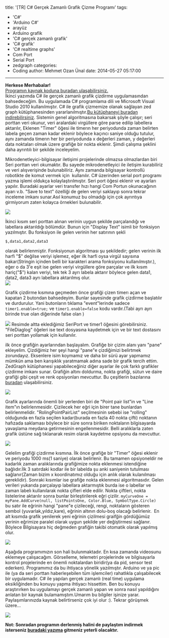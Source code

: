 title: '[TR] C# Gerçek Zamanlı Grafik Çizme Programı'
tags:
  - 'C#'
  - 'Arduino C#'
  - arayüz
  - Arduino grafik
  - 'C# gerçek zamanlı grafik'
  - 'C# grafik'
  - 'C# realtime graphs'
  - Com Port
  - Serial Port
  - zedgraph
categories:
  -  Coding
author: Mehmet Ozan Ünal
date: 2014-05-27 05:17:00
---
**Herkese Merhabalar!**  
[Programın kaynak koduna buradan ulaşabilirsiniz.](https://github.com/mozanunal/serialPortGrapher)  
İkinci yazımda C# ile gerçek zamanlı grafik çizdirme uygulamasından bahsedeceğim. Bu uygulamada C# programlama dili ve Microsoft Visual Studio 2010 kullanılmıştır. C# ile grafik çizmemize olanak sağlayan zed graph kütüphanesinden yararlanılmıştır.[Bu kütüphaneyi buradan indirebilirsiniz](https://zedgraph.sourceforge.net/index.html). Sistemin genel algoritmasına bakarsak şöyle çalışır; seri porttan veri okunur, veri aralardaki virgüllere göre parse edilip labellera aktarılır, Eklenen "Timer" öğesi ile timerın her periyodunda zaman belirten labela geçen zaman kadar eklenir böylece kaçıncı saniye olduğu tutulur, aynı zamanda timerın her bir periyodunda x değerleri zaman, y değerleri data noktaları olmak üzere grafiğe bir nokta eklenir. Şimdi çalışma şeklini daha ayrıntılı bir şekilde inceleyelim.  

Mikrodenetleyici-bilgisayar iletişimi projelerinde olmazsa olmazlardan biri Seri porttan veri okumaktır. Bu sayede mikrodenetleyici ile iletişim kurabiliriz ve veri alışverişinde bulunabiliriz. Aynı zamanda bilgisayar kontrollü robotikte de komut vermek için  kullanılır. C# üzerinden serial port programı yazma işlemi oldukça kolaylaştırılmıştır. Seri port öğesi eklenir ve ayarları yapılır. Buradaki ayarlar veri transfer hızı hangi Com Portun okunacağının ayarı v.b. "Save to text" özelliği de gelen veriyi saklayıp sonra tekrar inceleme imkanı sunar.Asıl konumuz bu olmadığı için çok ayrıntıya girmiyorum zaten kolayca örnekleri bulunabilir.  

![](https://3.bp.blogspot.com/-OpTteyKRPkw/U4JijZMfddI/AAAAAAAAACo/Rw1kmXUUXNY/s720/Ekran+Al%C4%B1nt%C4%B1s%C4%B1.PNG)

İkinci kısım seri porttan alınan verinin uygun şekilde parçalandığı ve labellara aktarıldığı bölümdür. Bunun için "Display Text" isimli bir fonksiyon yazılmıştır. Bu fonksiyon ile gelen verinin her satırının şekli 
```
$,data1,data2,data3
```

olarak belirlenmiştir. Fonksiyonun algoritması şu şekildedir; gelen verinin ilk harfi "\$" değilse veriyi işlemez, eğer ilk harfi oysa virgül sayısına bakar(Stringin içinden belli bir karakteri arama fonksiyonu kullanılmıştır.), eğer o da 3'e eşit ise gelen veriyi virgüllere göre parçalar ve ilk kısım hariç("$") kalan veriyi, tek tek 3 ayrı labela aktarır böylece gelen data1, data2, data3 ayrı labellara aktarılmış olur.  
![](https://3.bp.blogspot.com/-igLoVYnnakU/U4JtR9fQCeI/AAAAAAAAADU/xnl9DY_IYns/s720/4.PNG)

Grafik çizdirme kısmına geçmeden önce grafiği çizen timerı açan ve kapatan 2 butondan bahsedeyim. Bunlar sayesinde grafik çizdirme başlatılır ve durdurulur. Yani butonların tıklama "event"lerinde sadece `timer1.enable=true;` ve `timer1.enable=false` kodu vardır.(Tabi ayrı ayrı birinde true olan diğerinde false olan )

![](https://2.bp.blogspot.com/-g9su7CqID_0/U4JtS_cz0fI/AAAAAAAAADI/nbJVSsGaQP8/s720/Ekran+Al%C4%B1nt%C4%B1s%C4%B1565.PNG)
Resimde altta eklediğimiz SeriPort ve timer1 öğesini görebilirsiniz. "FileDiaglog" öğeleri ise text dosyasına kaydetmek için ve bir text dostasını seri porttan yollamak için kullanılır.

ilk önce grafiğin ayarlarından başlayalım. Grafiğe bir çizim alanı yanı "pane" ekleyelim. Çizdiğimiz her şeyi hangi "pane"e çizdiğimizi belirtmek zorundayız. Eksenlere isim koymamız ve daha bir sürü ayar yapmamız mümkün ama ben karışıklık yaratmamak adına sade bir grafik tercih ettim. ZedGraph kütüphanesi yapabileceğiniz diğer ayarlar ile çok farklı grafikler çizdirme imkanı sunar. Grafiğin altını doldurma, nokta grafiği, sütun ve daire grafiği gibi çeşit ve renk opsiyonları mevcuttur. Bu çeşitlerin bazılarına [buradan](https://zedgraph.sourceforge.net/samples.html) ulaşabilirsiniz.

![](https://2.bp.blogspot.com/-BnQhYNdpYpY/U4PawOllbuI/AAAAAAAAADo/1qVUP9OzlL0/s720/Ekran+Al%C4%B1nt%C4%B1s%C4%B1.PNG)

Grafik ayarlarında önemli bir yerlerden biri de "Point pair list"in ve "Line item"ın belirlenmesidir. Çizilecek her eğri için birer tane bunlardan belirlenmelidir. "RolingPointPairList" seçilmesinin sebebi ise "rolling" olduğunda en fazla seçilen kadar(burada en fazla 40 nokta çifti) noktanın hafızada saklaması böylece bir süre sonra biriken noktaların bilgisayarda yavaşlama meydana getirmesinin engellenmesidir. Belli aralıklarla zaten grafik üstüne sağ tıklanarak resim olarak kaydetme opsiyonu da mevcuttur.

![](https://1.bp.blogspot.com/-hAOgV5UrDXo/U4JtR8Rk6eI/AAAAAAAAAC4/A-FNsqx61S0/s720/3.PNG)

Gelelim grafiği çizdirme kısmına. İlk önce grafiğe bir "Timer" öğesi eklenir ve periyodu 1000 ms(1 saniye) olarak belirlenir. Bu tamamen opsiyoneldir ne kadarlık zaman aralıklarında grafiğimize nokta eklenmesi istendiğine bağlıdır.İlk 3 satırdaki kodlar ile bir labelda şu anki saniyenin tutulması sağlanır(Zaman bizim x koordinatımız olduğu için anlık olarak kulanılması gereklidir). Sonraki kısımlar ise grafiğe nokta eklenmesi algoritmasıdır. Gelen verileri yukarıda parçalayıp labellara aktarmıştık burda ise o labellar ve zaman labelı kullanılarak nokta çifleri elde edilir. Nokta çiftleri, nokta listelerine aktarılır sonra bunlar birleştirilerek eğri çizilir. `myCurveOne = myPane.AddCurve(null, listPointsOne, Color.Blue, SymbolType.Circle) ` bu satır ile eğrinin hangi "pane"e çizileceği, rengi, noktaların gösteren sembol (yuvarlak,yıldız,kare), eğrinin altının dolu-boş olacağı belirlenir.  En alt kısımda grafik yenilerek yeni eğrinin çizilmesi graifğin gördüğümüz yerinin eğrimize paralel olarak uygun şekilde yer değiştirmesi sağlanır. Böylece Bilgisayara hiç değmeden grafiğin takibi otomatik olarak yapılmış olur.  

![](https://3.bp.blogspot.com/-9A-D0jYFs-A/U4JtRxN2SNI/AAAAAAAAAC8/0UROIHsdApY/s720/5.PNG)

Aşağıda programımızın son hali bulunmaktadır. En kısa zamanda videosunu eklemeye çalışacağım. Görselleme, telemetri projelerinde ve bilgisayarla kontrol projelerinde en önemli noktalardan biridir(ya da pid, sensor test ederken). Programımız da bu ihtiyaca yönelik yazılmıştır. Arduino ve ya pic ile (ya da seri porttan haberleşebilen tüm işlemciler) rahatlıkla çalışabilecek bir uygulamadır. C# ile yapılan gerçek zamanlı (real time) uygulama eksikliğinden bu konuyu yapma ihtiyacı hissettim. Ben bu konuyu araştırırken bu uygulamayı gerçek zamanlı yapan ve sonra nasıl yapıldığını anlatan bir kaynak bulamamıştım.Umarım bu bilgiler işinize yarar. Paylaşımlarınızda kaynak belirtirseniz çok iyi olur :). Tekrar görüşmek üzere...  

![](https://4.bp.blogspot.com/-u9gyY6u78Ks/U4PnbJauzrI/AAAAAAAAAD4/hAhFH7f7JPo/s720/Ekran+Al%C4%B1nt%C4%B1s%C4%B12.PNG)

**Not: Sonradan programın derlenmiş halini de paylaştım indirmek isterseniz [buradaki yazıma](https://mozanunal.com/2014/12/serial-port-grapher/) gitmeniz yeterli olacaktır.**
